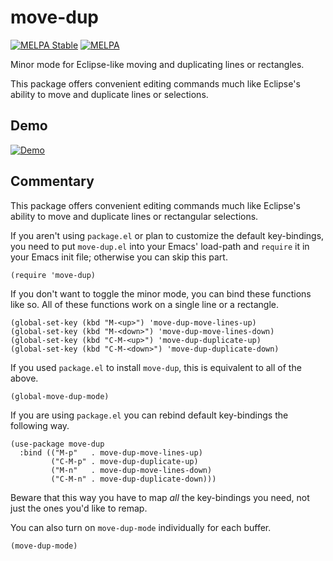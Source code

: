 move-dup
========

[![MELPA Stable](https://stable.melpa.org/packages/move-dup-badge.svg)](https://stable.melpa.org/#/move-dup)
[![MELPA](https://melpa.org/packages/move-dup-badge.svg)](https://melpa.org/#/move-dup)

Minor mode for Eclipse-like moving and duplicating lines or rectangles.

This package offers convenient editing commands much like Eclipse's ability to
move and duplicate lines or selections.

## Demo

[![Demo](./demo.gif)](./demo.gif)

## Commentary

This package offers convenient editing commands much like Eclipse's ability to
move and duplicate lines or rectangular selections.

If you aren't using `package.el` or plan to customize the default key-bindings,
you need to put `move-dup.el` into your Emacs' load-path and `require` it in
your Emacs init file; otherwise you can skip this part.

```elisp
(require 'move-dup)
```

If you don't want to toggle the minor mode, you can bind these functions like
so. All of these functions work on a single line or a rectangle.

```elisp
(global-set-key (kbd "M-<up>") 'move-dup-move-lines-up)
(global-set-key (kbd "M-<down>") 'move-dup-move-lines-down)
(global-set-key (kbd "C-M-<up>") 'move-dup-duplicate-up)
(global-set-key (kbd "C-M-<down>") 'move-dup-duplicate-down)
```

If you used `package.el` to install `move-dup`, this is equivalent to all of the
above.

```elisp
(global-move-dup-mode)
```

If you are using `package.el` you can rebind default key-bindings the following
way.

```elisp
(use-package move-dup
  :bind (("M-p"   . move-dup-move-lines-up)
         ("C-M-p" . move-dup-duplicate-up)
         ("M-n"   . move-dup-move-lines-down)
         ("C-M-n" . move-dup-duplicate-down)))
```

Beware that this way you have to map _all_ the key-bindings you need, not just
the ones you'd like to remap.

You can also turn on `move-dup-mode` individually for each buffer.

```elisp
(move-dup-mode)
```
